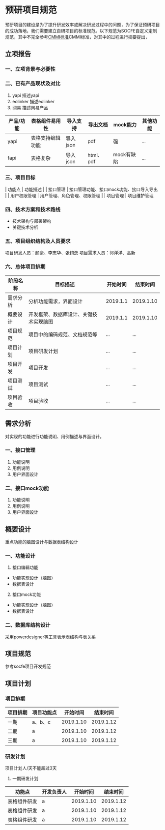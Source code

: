 
# 预研项目规范
预研项目的建设是为了提升研发效率或解决研发过程中的问题，为了保证预研项目的成功落地，我们需要建立自研项目的标准规范。以下规范为SOCFE自定义定制规范，其中不完全参考[CMMI标准](http://www.baike.com/wiki/CMMI%E8%AE%A4%E8%AF%81, "CMMI标准")CMMI标准，对其中的过程进行摘要提出，

## 立项报告
### 一、立项背景与必要性
### 二、已有产品现状及对比
1. yapi
描述yapi
2. eolinker
描述eolinker
3. 网易
描述网易产品

| 产品/功能 | 表格组件易用性 | 导入支持 | 导出文档 | mock能力 | 其他功能 |
| ---------- | ----------- | -------- | -------- | -------- | ------ |
| yapi | 表格支持编辑功能 | 导入json | pdf | 强 | ... |
| fapi | 表格复杂  | 导入json | html、pdf | mock有缺陷 | ... |

### 三、项目目标
| 功能点 | 功能描述 | 
| 接口管理 | 接口管理功能、接口mock功能、接口导入导出 |
| 用户权限管理 | 用户管理、角色管理、权限管理 |
| 项目管理 | 项目维护管理
### 四、技术方案和技术路线
* 技术架构与部署架构
* 关键技术分析
### 五、项目组织结构及人员要求
项目研发人员：颜豪、李志华、张钧逸
项目需求人员：郭洋洋、高新
### 六、总体项目排期
| 阶段名称 | 目标描述 | 开始时间 | 结束时间 |
| ---- | ------ | ------ | ------|
| 需求分析 | 分析功能需求，界面设计 | 2019.1.1 | 2019.1.10 |
| 概要设计 | 开发框架、数据库设计、关键技术实现脑图  | 2019.1.1 | 2019.1.10 |
| 项目规范 | 项目中的编码规范、文档规范等 | ... | ... | 
| 项目计划 | 项目研发计划 | ... | ... |
| 项目开发 | 项目开发 | ... | ... |
| 项目测试 | 项目测试 | ... | ... |
| 项目验收 | 项目验收 | ... | ... |
## 需求分析
对实现的功能进行功能说明、用例描述与界面设计。
### 一、接口管理
1. 功能说明
2. 用例说明
3. 用户界面设计
### 二、接口mock功能
1. 功能说明
2. 用例说明
3. 用户界面设计
## 概要设计
重点功能的脑图设计与数据表结构设计
### 一、功能设计
1. 接口编辑功能
* 功能实现设计（脑图）
* 数据表设计
2. 接口mock功能
* 功能实现设计（脑图）
* 数据表设计
### 二、数据库结构设计
采用powerdesigner等工具表示表结构与表关系
## 项目规范
参考socfe项目开发规范
## 项目计划
### 项目排期

| 项目排期 | 项目功能点 | 开始时间 | 结束时间 |
| --- | ---- | ---- | --- |
| 一期 | a、b、c |2019.1.10 | 2019.1.12 |
| 二期 | a | 2019.1.10 | 2019.1.12 |
| 三期 | a | 2019.1.10 | 2019.1.12 |

### 研发计划
项目计划人/天不能超过3天

1. 一期研发计划

| 功能点 | 开发负责人 | 开始时间 | 结束时间 |
| --- | ---- | ---- | --- |
| 表格组件研发 | a | 2019.1.10 | 2019.1.12 |
| 表格组件研发 | a | 2019.1.10 | 2019.1.12 |
| 表格组件研发 | a | 2019.1.10 | 2019.1.12 |
